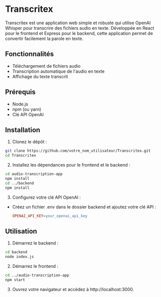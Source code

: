 # Transcritex

Transcritex est une application web simple et robuste qui utilise OpenAI Whisper pour transcrire des fichiers audio en texte. Développée en React pour le frontend et Express pour le backend, cette application permet de convertir facilement la parole en texte.

## Fonctionnalités

- Téléchargement de fichiers audio
- Transcription automatique de l'audio en texte
- Affichage du texte transcrit

## Prérequis

- Node.js
- npm (ou yarn)
- Clé API OpenAI

## Installation

1. Clonez le dépôt :

```bash
git clone https://github.com/votre_nom_utilisateur/Transcritex.git
cd Transcritex
```

2. Installez les dépendances pour le frontend et le backend :

```bash
cd audio-transcription-app
npm install
cd ../backend
npm install
```

3. Configurez votre clé API OpenAI :

- Créez un fichier .env dans le dossier backend et ajoutez votre clé API :

  ```makefile
  OPENAI_API_KEY=your_openai_api_key
  ```

## Utilisation

1. Démarrez le backend :

```bash
cd backend
node index.js
```

2. Démarrez le frontend :

```bash
cd ../audio-transcription-app
npm start
```

3. Ouvrez votre navigateur et accédez à http://localhost:3000.
